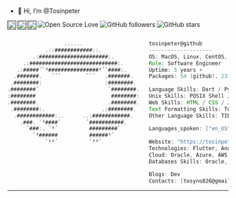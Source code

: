 - 👋 Hi, I’m @Tosinpeter

![Open Source Love](https://img.shields.io/badge/Open%20Source-%E2%9D%A4-red.svg)
![GitHub followers](https://img.shields.io/github/followers/tosinpeter?label=Followers&style=social)
![GitHub stars](https://img.shields.io/github/stars/tosinpeter?label=Stars&style=social)
<a href="" target="_blank" rel="noopener noreferrer">
  <img align="left" alt="Preston's' Twitter" width="20px" src="https://simpleicons.now.sh/x/495f7e" />
</a>
<a href="" target="_blank">
  <img align="left" alt="Preston's' LinkedIn" width="20px" src="https://simpleicons.now.sh/linkedin/495f7e" />
</a>
<a href="" target="_blank">
  <img title="🔥 Follow me on github and star some of my repos" align="left" alt="Preston's Codepen" width="20px" src="https://simpleicons.now.sh/codepen/495f7e" />
</a>

```groovy

                  ......                     tosinpeter@github
            .::############::.               --------------------
        .:######################:.           OS: MacOS, Linux, CentOS, Windows
     .:############################:.        Role: Software Engineer 
   .:#####´`³################³´`####:.       Uptime: 5 years +
  .#######.   `´´        ``´   .#######.     Packages: 54 (github), 23 (aur)
 .########:                    :########.
.########´                      `########.   Language Skills: Dart / Python / Java / Javascript
:########                        ########:   Unix Skills: POSIX Shell / Bash / AWK / Regex / Perl
.########.                      .########.   Web Skills: HTML / CSS / JavaScript / Tailwindcss / FastAPI
 .########:.                  .:########.    Text Formatting Skills: TeX / roff
  .############:..      ..:############.     Other Language Skills: TIBasic / Batch
    .###. `³####´        `###########.
      `###:. `³´          #########`         Languages_spoken: ["en_US", "es_ES"]
        `³######          ######³´
            `³³´          `³³´               Website: "https://tosinpeter.dev"
                                             Technologies: Flutter, Android studio
                                             Cloud: Oracle, Azure, AWS
                                             Databases Skills: Oracle, MySQl, SQLite, MongoDB, Cassandra

                                             Blogs: Dev
                                             Contacts: [tosyno826@gmail.com, +2348103555247]

```

--------
